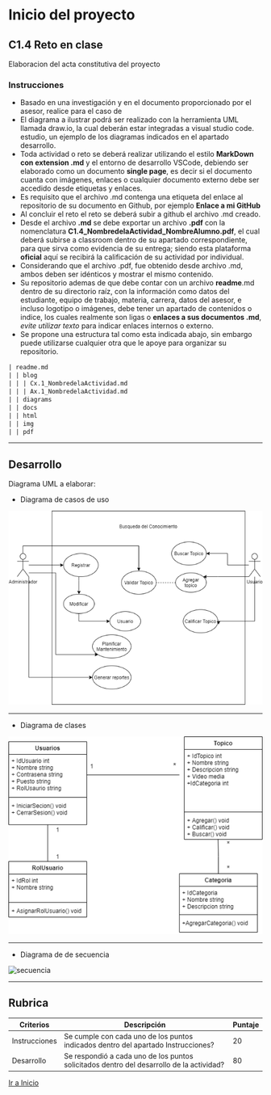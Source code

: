 # Inicio del proyecto

##  C1.4 Reto en clase

Elaboracion del acta constitutiva del proyecto

### Instrucciones

- Basado en una investigación y en el documento proporcionado por el asesor, realice para el caso de
- El diagrama a ilustrar podrá ser realizado con la herramienta UML llamada draw.io, la cual deberán estar
integradas a visual studio code.
estudio, un ejemplo de los diagramas indicados en el apartado desarrollo.
- Toda actividad o reto se deberá realizar utilizando el estilo **MarkDown con extension .md** y el entorno de desarrollo VSCode, debiendo ser elaborado como un documento **single page**, es decir si el documento cuanta con imágenes, enlaces o cualquier documento externo debe ser accedido desde etiquetas y enlaces.
- Es requisito que el archivo .md contenga una etiqueta del enlace al repositorio de su documento en Github, por ejemplo **Enlace a mi GitHub**
- Al concluir el reto el reto se deberá subir a github el archivo .md creado.
- Desde el archivo **.md** se debe exportar un archivo **.pdf** con la nomenclatura **C1.4_NombredelaActividad_NombreAlumno.pdf**, el cual deberá subirse a classroom dentro de su apartado correspondiente, para que sirva como evidencia de su entrega; siendo esta plataforma **oficial** aquí se recibirá la calificación de su actividad por individual.
- Considerando que el archivo .pdf, fue obtenido desde archivo .md, ambos deben ser idénticos y mostrar el mismo contenido.
- Su repositorio ademas de que debe contar con un archivo **readme**.md dentro de su directorio raíz, con la información como datos del estudiante, equipo de trabajo, materia, carrera, datos del asesor, e incluso logotipo o imágenes, debe tener un apartado de contenidos o indice, los cuales realmente son ligas o **enlaces a sus documentos .md**, _evite utilizar texto_ para indicar enlaces internos o externo.
- Se propone una estructura tal como esta indicada abajo, sin embargo puede utilizarse cualquier otra que le apoye para organizar su repositorio.

```
| readme.md
| | blog
| | | Cx.1_NombredelaActividad.md
| | | Ax.1_NombredelaActividad.md
| | diagrams
| | docs
| | html
| | img
| | pdf    
```
___

## Desarrollo

Diagrama UML a elaborar:

- Diagrama de casos de uso

![casos de uso](https://github.com/Merari-Cortes/AnalisisAvanzados/blob/main/img/C1.4_Casos_de_Uso.png)

---
- Diagrama de clases

![clases](https://github.com/Merari-Cortes/AnalisisAvanzados/blob/main/img/Diagrama_Clases.png)

---
- Diagrama de de secuencia

![secuencia]()




---
## Rubrica

| Criterios     | Descripción                                                                                  | Puntaje |
| ------------- | -------------------------------------------------------------------------------------------- | ------- |
| Instrucciones | Se cumple con cada uno de los puntos indicados dentro del apartado Instrucciones?            | 20 |
| Desarrollo    | Se respondió a cada uno de los puntos solicitados dentro del desarrollo de la actividad?     | 80      |


[Ir a Inicio](https://github.com/Merari-Cortes/AnalisisAvanzados)
